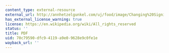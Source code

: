 ```yaml
---
content_type: external-resource
external_url: http://annhetzelgunkel.com/uj/food/image/Changing%20Significance%20of%20Food%20-%20Mead.pdf
has_external_license_warning: true
license: https://en.wikipedia.org/wiki/All_rights_reserved
status: ''
title: PDF
uid: 70c79590-dfc9-4119-a9e0-9628e9c0fe1e
wayback_url: ''
---
```

